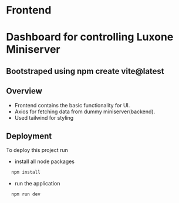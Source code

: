 # Frontend 
# Dashboard for controlling Luxone Miniserver

## Bootstraped using npm create vite@latest

## Overview
- Frontend contains the basic functionality for UI.
- Axios for fetching data from dummy miniserver(backend).
- Used tailwind for styling

## Deployment

To deploy this project run

- install all node packages
```bash
  npm install
```
- run the application
```bash
  npm run dev
```

